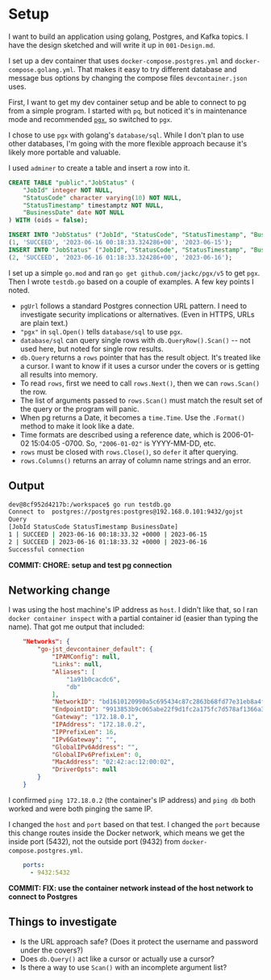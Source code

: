# Setup

I want to build an application using golang, Postgres, and Kafka topics. I have the design sketched and will write it up in `001-Design.md`.

I set up a dev container that uses `docker-compose.postgres.yml` and `docker-compose.golang.yml`. That makes it easy to try different database and message bus options by changing the compose files `devcontainer.json` uses.

First, I want to get my dev container setup and be able to connect to pg from a simple program. I started with `pq`, but noticed it's in maintenance mode and recommended [`pgx`](https://github.com/jackc/pgx), so switched to `pgx`.

I chose to use `pgx` with golang's `database/sql`. While I don't plan to use other databases, I'm going with the more flexible approach because it's likely more portable and valuable.

I used `adminer` to create a table and insert a row into it.

```sql
CREATE TABLE "public"."JobStatus" (
    "JobId" integer NOT NULL,
    "StatusCode" character varying(10) NOT NULL,
    "StatusTimestamp" timestamptz NOT NULL,
    "BusinessDate" date NOT NULL
) WITH (oids = false);

INSERT INTO "JobStatus" ("JobId", "StatusCode", "StatusTimestamp", "BusinessDate") VALUES
(1, 'SUCCEED', '2023-06-16 00:18:33.324286+00', '2023-06-15');
INSERT INTO "JobStatus" ("JobId", "StatusCode", "StatusTimestamp", "BusinessDate") VALUES
(2, 'SUCCEED', '2023-06-16 01:18:33.324286+00', '2023-06-16');
```

I set up a simple `go.mod` and ran `go get github.com/jackc/pgx/v5` to get `pgx`. Then I wrote `testdb.go` based on a couple of examples. A few key points I noted.

* `pgUrl` follows a standard Postgres connection URL pattern. I need to investigate security implications or alternatives. (Even in HTTPS, URLs are plain text.)
* `"pgx"` in `sql.Open()` tells `database/sql` to use `pgx`.
* `database/sql` can query single rows with `db.QueryRow().Scan()` -- not used here, but noted for single row results.
* `db.Query` returns a `rows` pointer that has the result object. It's treated like a cursor. I want to know if it uses a cursor under the covers or is getting all results into memory.
* To read `rows`, first we need to call `rows.Next()`, then we can `rows.Scan()` the row.
* The list of arguments passed to `rows.Scan()` must match the result set of the query or the program will panic.
* When pg returns a Date, it becomes a `time.Time`. Use the `.Format()` method to make it look like a date.
* Time formats are described using a reference date, which is 2006-01-02 15:04:05 -0700. So, `"2006-01-02"` is YYYY-MM-DD, etc.
* `rows` must be closed with `rows.Close()`, so `defer` it after querying.
* `rows.Columns()` returns an array of column name strings and an error.

## Output

```bash
dev@8cf952d4217b:/workspace$ go run testdb.go
Connect to  postgres://postgres:postgres@192.168.0.101:9432/gojst
Query
[JobId StatusCode StatusTimestamp BusinessDate]
1 | SUCCEED | 2023-06-16 00:18:33.32 +0000 | 2023-06-15
2 | SUCCEED | 2023-06-16 01:18:33.32 +0000 | 2023-06-16
Successful connection
```

**COMMIT: CHORE: setup and test pg connection**

## Networking change

I was using the host machine's IP address as `host`. I didn't like that, so I ran `docker container inspect` with a partial container id (easier than typing the name). That got me output that included:

```json
    "Networks": {
        "go-jst_devcontainer_default": {
            "IPAMConfig": null,
            "Links": null,
            "Aliases": [
                "1a91b0cacdc6",
                "db"
            ],
            "NetworkID": "bd1610120990a5c695434c87c2863b68fd77e31eb8a4f6ce498fdcd30895430e",
            "EndpointID": "9913853b9c065abe22f9d1fc2a175fc7d578af1366a3313017fcba269bfb9997",
            "Gateway": "172.18.0.1",
            "IPAddress": "172.18.0.2",
            "IPPrefixLen": 16,
            "IPv6Gateway": "",
            "GlobalIPv6Address": "",
            "GlobalIPv6PrefixLen": 0,
            "MacAddress": "02:42:ac:12:00:02",
            "DriverOpts": null
        }
    }
```

I confirmed `ping 172.18.0.2` (the container's IP address) and `ping db` both worked and were both pinging the same IP.

I changed the `host` and `port` based on that test. I changed the `port` because this change routes inside the Docker network, which means we get the inside port (5432), not the outside port (9432) from `docker-compose.postgres.yml`.

```yaml
    ports:
      - 9432:5432
```

**COMMIT: FIX: use the container network instead of the host network to connect to Postgres**

## Things to investigate

* Is the URL approach safe? (Does it protect the username and password under the covers?)
* Does `db.Query()` act like a cursor or actually use a cursor?
* Is there a way to use `Scan()` with an incomplete argument list?
